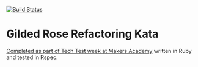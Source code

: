 [![Build Status](https://travis-ci.org/haletothewood/GildedRose-Refactoring-Kata.svg?branch=master)](https://travis-ci.org/haletothewood/GildedRose-Refactoring-Kata)

# Gilded Rose Refactoring Kata

[Completed as part of Tech Test week at Makers Academy](https://github.com/makersacademy/course/blob/master/individual_challenges/gilded_rose.md) written in Ruby and tested in Rspec.

